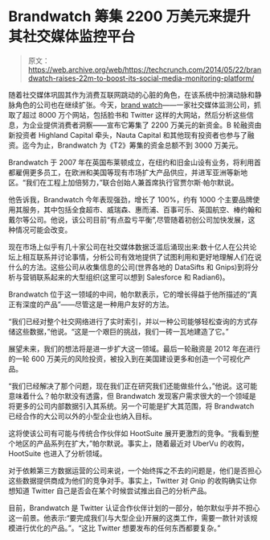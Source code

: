 # Brandwatch 筹集 2200 万美元来提升其社交媒体监控平台 

> 原文：<https://web.archive.org/web/https://techcrunch.com/2014/05/22/brandwatch-raises-22m-to-boost-its-social-media-monitoring-platform/>

随着社交媒体巩固其作为消费互联网跳动的心脏的角色，在该系统中扮演动脉和静脉角色的公司也在继续扩张。今天，[brand watch](https://web.archive.org/web/20221007194221/http://brandwatch.com/)——一家社交媒体监测公司，抓取了超过 8000 万个网站，包括脸书和 Twitter 这样的大网站，然后分析这些信息，为企业提供消费者洞察——宣布它筹集了 2200 万美元的新资金。B 轮融资由新投资者 Highland Capital 牵头，Nauta Capital 和其他现有投资者也参与了融资。迄今为止，Brandwatch 为《T2》筹集的资金总额不到 3000 万美元。

Brandwatch 于 2007 年在英国布莱顿成立，在纽约和旧金山设有业务，将利用首都雇佣更多员工，在欧洲和美国等现有市场扩大产品供应，并进军亚洲等新地区。“我们在工程上加倍努力，”联合创始人兼首席执行官贾尔斯·帕尔默说。

他告诉我，Brandwatch 今年表现强劲，增长了 100%，约有 1000 个主要品牌使用其服务，其中包括全食超市、威瑞森、惠而浦、百事可乐、英国航空、棒约翰和戴尔等公司。他说，该公司目前“有点盈亏平衡”,尽管随着初创公司加快发展，这种情况可能会改变。

现在市场上似乎有几十家公司在社交媒体数据泛滥后涌现出来:数十亿人在公共论坛上相互联系并讨论事情，分析公司有效地提供了试图利用和更好地理解人们在说什么的方法。这些公司从收集信息的公司(世界各地的 DataSifts 和 Gnips)到将分析与营销联系起来的大型组织(这里可以想到 Salesforce 和 Radian6)。

Brandwatch 位于这一领域的中间，帕尔默表示，它的增长得益于他所描述的“真正有深度的产品”——尽管这是一种用户友好的方法。

“我们已经对整个社交网络进行了实时索引，并以一种公司能够轻松查询的方式存储这些数据，”他说。“这是一个艰巨的挑战，我们一砖一瓦地建造了它。”

展望未来，我们的想法将是进一步扩大这一领域。最后一轮融资是 2012 年[在](https://web.archive.org/web/20221007194221/https://beta.techcrunch.com/2012/03/15/social-monitoring-service-brandwatch-raises-6-million-to-expand-in-us/)进行的一轮 600 万美元的风险投资，被投入到在美国建设更多和创造一个可视化产品。

“我们已经解决了那个问题，现在我们正在研究我们还能做些什么，”他说。这可能意味着什么？帕尔默没有透露，但 Brandwatch 发现客户需求很大的一个领域是将更多的公司内部数据引入其系统。另一个可能是扩大其范围，将 Brandwatch 已经合作的大公司以外的小型企业也纳入目标。

这将使该公司有可能与传统合作伙伴如 HootSuite 展开更激烈的竞争。“我看到整个地区的产品系列在扩大，”帕尔默说。事实上，随着最近对 UberVu 的收购，HootSuite 也进入了分析领域。

对于依赖第三方数据运营的公司来说，一个始终挥之不去的问题是，他们是否担心这些数据提供商成为他们的竞争对手。事实上，Twitter 对 Gnip 的收购确实让你想知道 Twitter 自己是否会在某个时候尝试推出自己的分析产品。

目前，Brandwatch 是 Twitter 认证合作伙伴计划的一部分，帕尔默似乎并不担心这一前景。他表示:“要完成我们(与大型企业)开展的这类工作，需要一款针对该规模进行优化的产品。”。“这比 Twitter 想要发布的任何东西都要复杂。”